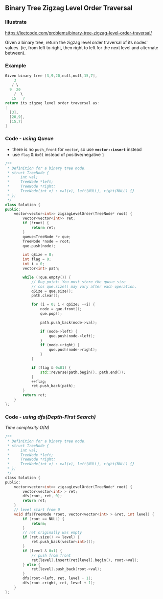 ## Binary Tree Zigzag Level Order Traversal
### Illustrate
<https://leetcode.com/problems/binary-tree-zigzag-level-order-traversal/>

Given a binary tree, return the zigzag level order traversal of its nodes' values. (ie, from left to right, then right to left for the next level and alternate between).

### Example
```c
Given binary tree [3,9,20,null,null,15,7],
    3
   / \
  9  20
    /  \
   15   7
return its zigzag level order traversal as:
[
  [3],
  [20,9],
  [15,7]
]
```

### Code - _using Queue_

- there is no `push_front` for `vector`, so use **`vector::insert`** instead
- use `flag` & `0x01` instead of positive/negative `1`

```c++
/**
 * Definition for a binary tree node.
 * struct TreeNode {
 *     int val;
 *     TreeNode *left;
 *     TreeNode *right;
 *     TreeNode(int x) : val(x), left(NULL), right(NULL) {}
 * };
 */
class Solution {
public:
    vector<vector<int>> zigzagLevelOrder(TreeNode* root) {
        vector<vector<int>> ret;
        if (!root) {
            return ret;
        }
        queue<TreeNode *> que;
        TreeNode *node = root;
        que.push(node);

        int qSize = 0;
        int flag = 0;
        int i = 0;
        vector<int> path;

        while (!que.empty()) {
            // Bug point: You must store the queue size
            // cos que.size() may vary after each operation.
            qSize = que.size();
            path.clear();

            for (i = 0; i < qSize; ++i) {
                node = que.front();
                que.pop();

                path.push_back(node->val);

                if (node->left) {
                    que.push(node->left);
                }
                if (node->right) {
                    que.push(node->right);
                }
            }

            if (flag & 0x01) {
                std::reverse(path.begin(), path.end());
            }
            ++flag;
            ret.push_back(path);
        }
        return ret;
    }
};
```

### Code - _using dfs(Depth-First Search)_

_Time complexity O(N)_

```c
/**
 * Definition for a binary tree node.
 * struct TreeNode {
 *     int val;
 *     TreeNode *left;
 *     TreeNode *right;
 *     TreeNode(int x) : val(x), left(NULL), right(NULL) {}
 * };
 */
class Solution {
public:
    vector<vector<int>> zigzagLevelOrder(TreeNode* root) {
        vector<vector<int> > ret;
        dfs(root, ret, 0);
        return ret;
    }
    // level start from 0
    void dfs(TreeNode *root, vector<vector<int> > &ret, int level) {
        if (root == NULL) {
            return;
        }
        // ret originally was empty
        if (ret.size() <= level) {
            ret.push_back(vector<int>());
        }
        if (level & 0x1) {
            // push from front
            ret[level].insert(ret[level].begin(), root->val);
        } else {
            ret[level].push_back(root->val);
        }
        dfs(root->left, ret, level + 1);
        dfs(root->right, ret, level + 1);
    }
};
```

